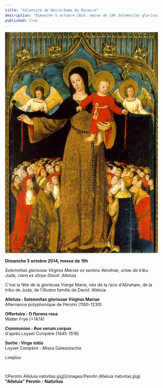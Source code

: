 ```yaml
---
title: "Solennité de Notre-Dame du Rosaire"
description: "Dimanche 5 octobre 2014, messe de 19h Solemnitas gloriosae Virginis Mariae ex semine Abrahae, ortae de tribu Juda, clara ex stirpe David. Alleluia C'est la fête de la glorieuse Vierge Marie, née de la race d'Abraham, de la tribu de Juda, de l'illustre..."
published: true
---
```


![](/images/2014-10-03-rosaire.jpg)

**Dimanche 5 octobre 2014, messe de 19h**

*Solemnitas gloriosae Virginis Mariae ex semine Abrahae, ortae de tribu Juda, clara ex stirpe David. Alleluia*

C'est la fête de la glorieuse Vierge Marie, née de la race d'Abraham, de la tribu de Juda, de l'illustre famille de David. Alleluia

**Alleluia : Solemnitas gloriosae Virginis Mariae**  
Alternance polyphonique de Pérotin (1160-1230)

**Offertoire : O florens rosa**  
Walter Frye (+1474)

**Communion : Ave verum corpus**  
d'après Loyset Compère (1445-1518)

**Sortie : Virgo mitis**  
Loyset Compère - Missa Galeazescha

Lireplus

&nbsp;

![Perotin Alleluia nativitas.jpg](/images/Perotin Alleluia nativitas.jpg)
**"Alleluia" Pérotin - Nativitas**

